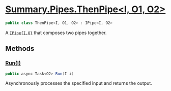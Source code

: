 # [Summary.Pipes.ThenPipe<I, O1, O2>](../src/Core/Pipes/ThenPipe.cs#L6)
```cs
public class ThenPipe<I, O1, O2> : IPipe<I, O2>
```

A [`IPipe{I,O}`](./IPipe{I,O}.md) that composes two pipes together.

## Methods
### [Run(I)](../src/Core/Pipes/ThenPipe.cs#L9)
```cs
public async Task<O2> Run(I i)
```

Asynchronously processes the specified input and returns the output.


